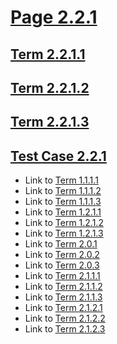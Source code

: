 # [Page 2.2.1](#page-221)

## [Term 2.2.1.1](#term-2211)

## [Term 2.2.1.2](#term-2212)

## [Term 2.2.1.3](#term-2213)

## [Test Case 2.2.1](#test-case-221)

*   Link to [Term 1.1.1.1](../../chapter-1/RECURSIVE-1-1/page-1-1-1.md#term-1111)
*   Link to [Term 1.1.1.2](../../chapter-1/RECURSIVE-1-1/page-1-1-1.md#term-1112)
*   Link to [Term 1.1.1.3](../../chapter-1/RECURSIVE-1-1/page-1-1-1.md#term-1113)
*   Link to [Term 1.2.1.1](../../chapter-1/RECURSIVE-1-2/page-1-2-1.md#term-1211)
*   Link to [Term 1.2.1.2](../../chapter-1/RECURSIVE-1-2/page-1-2-1.md#term-1212)
*   Link to [Term 1.2.1.3](../../chapter-1/RECURSIVE-1-2/page-1-2-1.md#term-1213)
*   Link to [Term 2.0.1](../page-2-0.md#term-201)
*   Link to [Term 2.0.2](../page-2-0.md#term-202)
*   Link to [Term 2.0.3](../page-2-0.md#term-203)
*   Link to [Term 2.1.1.1](../RECURSIVE-2-1/page-2-1-1.md#term-2111)
*   Link to [Term 2.1.1.2](../RECURSIVE-2-1/page-2-1-1.md#term-2112)
*   Link to [Term 2.1.1.3](../RECURSIVE-2-1/page-2-1-1.md#term-2113)
*   Link to [Term 2.1.2.1](../RECURSIVE-2-1/page-2-1-2.md#term-2121)
*   Link to [Term 2.1.2.2](../RECURSIVE-2-1/page-2-1-2.md#term-2122)
*   Link to [Term 2.1.2.3](../RECURSIVE-2-1/page-2-1-2.md#term-2123)
